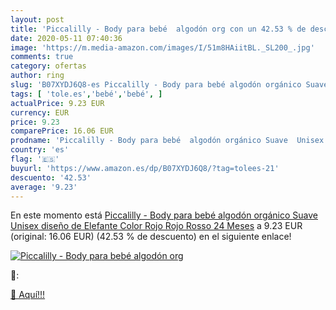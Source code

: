 ```yaml
---
layout: post
title: 'Piccalilly - Body para bebé  algodón org con un 42.53 % de descuento'
date: 2020-05-11 07:40:36
image: 'https://m.media-amazon.com/images/I/51m8HAiitBL._SL200_.jpg'
comments: true
category: ofertas
author: ring
slug: 'B07XYDJ6Q8-es Piccalilly - Body para bebé algodón orgánico Suave Unisex...'
tags: [ 'tole.es','bebé','bebé', ]
actualPrice: 9.23 EUR
currency: EUR
price: 9.23
comparePrice: 16.06 EUR
prodname: 'Piccalilly - Body para bebé  algodón orgánico Suave  Unisex  diseño de Elefante   Color Rojo Rojo Rosso 24 Meses'
country: 'es'
flag: '🇪🇸'
buyurl: 'https://www.amazon.es/dp/B07XYDJ6Q8/?tag=tolees-21'
descuento: '42.53'
average: '9.23'
---
```


En este momento está [Piccalilly - Body para bebé  algodón orgánico Suave  Unisex  diseño de Elefante   Color Rojo Rojo Rosso 24 Meses](https://www.amazon.es/dp/B07XYDJ6Q8/?tag=tolees-21) a 9.23 EUR (original: 16.06 EUR) (42.53 %  de descuento) en el siguiente enlace!

[![Piccalilly - Body para bebé  algodón org](https://m.media-amazon.com/images/I/51m8HAiitBL._SL200_.jpg)](https://www.amazon.es/dp/B07XYDJ6Q8/?tag=tolees-21)

🔎:


[🛒 Aquí!!!](https://www.amazon.es/dp/B07XYDJ6Q8/?tag=tolees-21)
